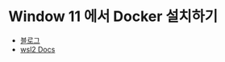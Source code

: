 # Window 11 에서 Docker 설치하기

- [블로그](https://herojoon-dev.tistory.com/120?category=964211)
- [wsl2 Docs](https://docs.microsoft.com/ko-kr/windows/wsl/install-manual)
